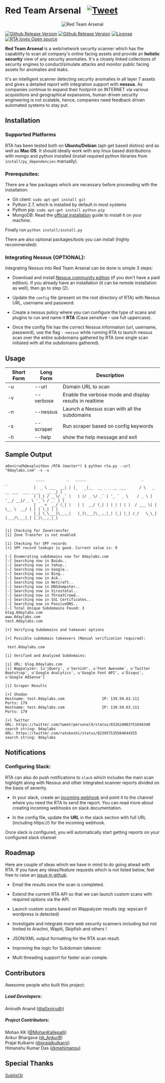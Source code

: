 # Red Team Arsenal &nbsp; [![Tweet](https://img.shields.io/twitter/url/http/shields.io.svg?style=social)](https://twitter.com/intent/tweet?text=Red%20Team%20Arsenal%20(RTA)%20-%20An%20intelligent%20scanner%20to%20detect%20security%20vulnerabilities%20in%20company%27s%20layer%207%20assets&url=https://github.com/flipkart-incubator/RTA&via=a0xnirudh&hashtags=security,infosec,bugbounty)

<p align="center">
  <img src="https://raw.githubusercontent.com/flipkart-incubator/RTA/master/rta.svg?sanitize=true" alt="Red Team Arsenal"/>
</p>

[![Github Release Version](https://img.shields.io/badge/release-V1.0-green.svg)](https://github.com/flipkart-incubator/RTA)
[![Github Release Version](https://img.shields.io/badge/python-2.7-green.svg)](https://github.com/flipkart-incubator/RTA)
[![License](https://img.shields.io/badge/License-Apache%202.0-green.svg)](https://github.com/flipkart-incubator/RTA/blob/master/LICENSE)
[![RTA loves Open source](https://badges.frapsoft.com/os/v1/open-source.svg?v=103)](https://github.com/flipkart-incubator/RTA)

**Red Team Arsenal** is a web/network security scanner which has the capability to scan all company's online facing assets and provide an **holistic security** view of any security anomalies. It's a closely linked collections of security engines to conduct/simulate attacks and monitor public facing assets for anomalies and leaks.

It's an intelligent scanner detecting security anomalies in all layer 7 assets and gives a detailed report with integration support with **nessus**.
As companies continue to expand their footprint on INTERNET via various acquisitions and geographical expansions, human driven security engineering is not scalable, hence, companies need feedback driven automated systems to stay put.

## Installation

### Supported Platforms

RTA has been tested both on **Ubuntu/Debian** (apt-get based distros) and as well as **Mac OS**. It should ideally work with any linux based distributions with mongo and python installed (install required python libraries from `install/py_dependencies` manually).

### Prerequisites:

There are a few packages which are necessary before proceeding with the installation:

* Git client: `sudo apt-get install git`
* Python 2.7, which is installed by default in most systems
* Python pip: `sudo apt-get install python-pip`
* MongoDB: Read the [official installation](https://docs.mongodb.com/manual/installation) guide to install it on your machine.

Finally run ``python install/install.py``

There are also optional packages/tools you can install (highly recommended):

### Integrating Nessus {OPTIONAL}:

Integrating Nessus into Red Team Arsenal can be done is simple 3 steps:

* Download and install [Nessus community edition](https://www.tenable.com/downloads/nessus) (if you don’t have a paid edition). If you already have an installation (it can be remote installation as well), then go to step (2).

* Update the `config` file (present on the root directory of RTA) with Nessus URL, username and password.

* Create a nessus policy where you can configure the type of scans and plugins to run and name it **RTA** (Case sensitive - use full uppercase).

* Once the config file has the correct Nessus information (url, username, password), use the flag `--nessus` while running RTA to launch nessus scan over the entire subdomains gathered by RTA (one single scan initiated with all the subdomains gathered).


## Usage

Short Form    | Long Form     | Description
------------- | ------------- |-------------
-u            | --url         | Domain URL to scan
-v            | --verbose     | Enable the verbose mode and display results in realtime
-n            | --nessus      | Launch a Nessus scan with all the subdomains
-s            | --scraper     | Run scraper based on config keywords
-h            | --help        | show the help message and exit

## Sample Output

```
a0xnirudh@exploitbox /RTA (master*) $ python rta.py --url "0daylabs.com" -v -s

              ____          _   _____                         _                              _
             |  _ \ ___  __| | |_   _|__  __ _ _ __ ___      / \   _ __ ___  ___ _ __   __ _| |
             | |_) / _ \/ _` |   | |/ _ \/ _` | '_ ` _ \    / _ \ | '__/ __|/ _ \ '_ \ / _` | |
             |  _ <  __/ (_| |   | |  __/ (_| | | | | | |  / ___ \| |  \__ \  __/ | | | (_| | |
             |_| \_\___|\__,_|   |_|\___|\__,_|_| |_| |_| /_/   \_\_|  |___/\___|_| |_|\__,_|_|


[i] Checking for Zonetransfer
[i] Zone Transfer is not enabled

[i] Checking for SPF records
[+] SPF record lookups is good. Current value is: 9

[-] Enumerating subdomains now for 0daylabs.com
[-] Searching now in Baidu..
[-] Searching now in Yahoo..
[-] Searching now in Google..
[-] Searching now in Bing..
[-] Searching now in Ask..
[-] Searching now in Netcraft..
[-] Searching now in DNSdumpster..
[-] Searching now in Virustotal..
[-] Searching now in ThreatCrowd..
[-] Searching now in SSL Certificates..
[-] Searching now in PassiveDNS..
[-] Total Unique Subdomains Found: 3
blog.0daylabs.com
www.0daylabs.com
test.0daylabs.com

[+] Verifying Subdomains and takeover options

[+] Possible subdomain takeovers (Manual verification required):
 
 test.0daylabs.com

[i] Verified and Analyzed Subdomains:

[i] URL: blog.0daylabs.com
[i] Wappalyzer: [u'jQuery', u'Varnish', u'Font Awesome', u'Twitter Bootstrap', u'Google Analytics', u'Google Font API', u'Disqus', u'Google AdSense']

[i] Scraper Results

[+] Shodan
Hostname: test.0daylabs.com                 IP: 139.59.63.111       Ports: 179
Hostname: test.0daylabs.com                 IP: 139.59.63.111       Ports: 179

[+] Twitter
URL: https://twitter.com/tweetrpersonal9/status/832624003751694340      search string: 0daylabs
URL: https://twitter.com/ratokeshi/status/823957535564644355            search string: 0daylabs

```


## Notifications

### Configuring Slack:

RTA can also do push notifications to `slack` which includes the main scan highlight along with Nessus and other integrated scanner reports divided on the basis of severity.

* In your slack, create an [incoming webhook](https://api.slack.com/incoming-webhooks) and point it to the channel where you need the RTA to send the report. You can read more about creating incoming webhooks on slack documentation.


* In the config file, update the **URL** in the slack section with full URL (including https://) for the incoming webhook.


Once slack is configured, you will automatically start getting reports on your configured slack channel


## Roadmap

Here are couple of ideas which we have in mind to do going ahead with RTA. If you have any ideas/feature requests which is not listed below, feel free to raise an [issue in github](https://github.com/flipkart-incubator/RTA/issues).

* Email the results once the scan is completed.

* Extend the current RTA API so that we can launch custom scans with required options via the API.

* Launch custom scans based on Wappalyzer results (eg: wpscan if wordpress is detected)

* Investigate and integrate more web security scanners including but not limited to Arachni, Wapiti, Skipfish and others !

* JSON/XML output formatting for the RTA scan result.

* Improving the logic for Subdomain takeover.

* Multi threading support for faster scan comple.


## Contributors

Awesome people who built this project:

##### Lead Developers:

Anirudh Anand ([@a0xnirudh](https://twitter.com/a0xnirudh))

##### Project Contributors:

Mohan KK ([@MohanKallepalli](https://twitter.com/MohanKallepalli))  
Ankur Bhargava ([@_AnkurB](https://twitter.com/_AnkurB))  
Prajal Kulkarni ([@prajalkulkarni](https://twitter.com/prajalkulkarni))  
Himanshu Kumar Das ([@mehimansu](https://twitter.com/mehimansu))

## Special Thanks

[Sublist3r](https://github.com/aboul3la/Sublist3r)
